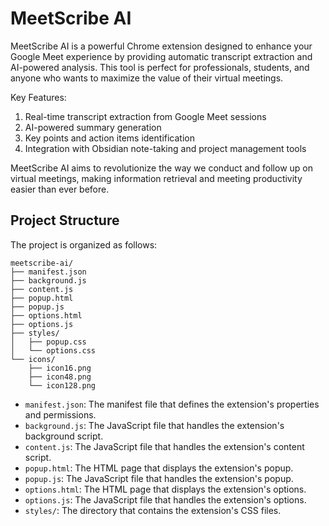 # MeetScribe AI

MeetScribe AI is a powerful Chrome extension designed to enhance your Google Meet experience by providing automatic transcript extraction and AI-powered analysis. This tool is perfect for professionals, students, and anyone who wants to maximize the value of their virtual meetings.

Key Features:
1. Real-time transcript extraction from Google Meet sessions
2. AI-powered summary generation
3. Key points and action items identification
4. Integration with Obsidian note-taking and project management tools

MeetScribe AI aims to revolutionize the way we conduct and follow up on virtual meetings, making information retrieval and meeting productivity easier than ever before.

## Project Structure

The project is organized as follows:

```
meetscribe-ai/
├── manifest.json
├── background.js
├── content.js
├── popup.html
├── popup.js
├── options.html
├── options.js
├── styles/
│   ├── popup.css
│   └── options.css
└── icons/
    ├── icon16.png
    ├── icon48.png
    └── icon128.png
```

- `manifest.json`: The manifest file that defines the extension's properties and permissions.
- `background.js`: The JavaScript file that handles the extension's background script.
- `content.js`: The JavaScript file that handles the extension's content script.
- `popup.html`: The HTML page that displays the extension's popup.
- `popup.js`: The JavaScript file that handles the extension's popup.
- `options.html`: The HTML page that displays the extension's options.
- `options.js`: The JavaScript file that handles the extension's options.
- `styles/`: The directory that contains the extension's CSS files.
